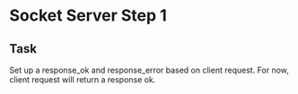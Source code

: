 <h1>Socket Server Step 1</h1>

<h2>Task</h2>

Set up a response_ok and response_error based on client request. For now, client request will return a response ok. 
